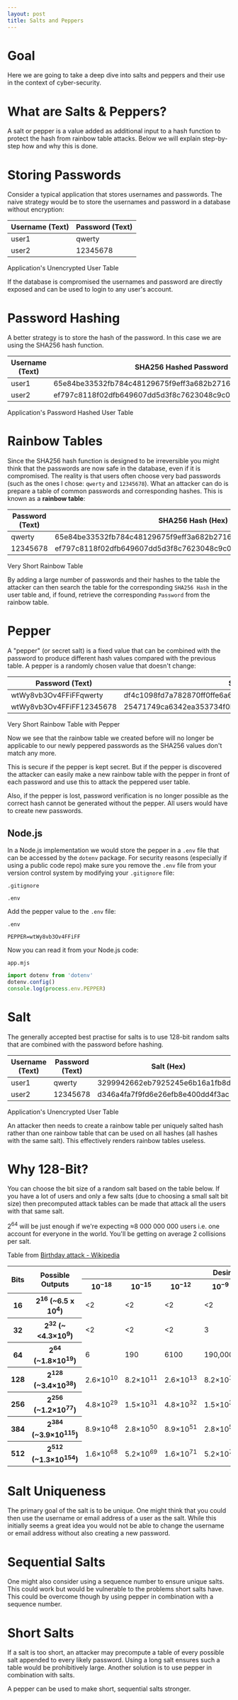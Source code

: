 ```yaml
---
layout: post
title: Salts and Peppers
---
```

# Goal

Here we are going to take a deep dive into salts and peppers and their use in the context of cyber-security.

# What are Salts & Peppers?

A salt or pepper is a value added as additional input to a hash function to protect the hash from rainbow table attacks. Below we will explain step-by-step how and why this is done.

# Storing Passwords

Consider a typical application that stores usernames and passwords. The naive strategy would be to store the usernames and password in a database without encryption:

| Username (Text) | Password (Text) |
|-|-|
| user1 | qwerty |
| user2 | 12345678 |
<figcaption>Application's Unencrypted User Table</figcaption>

If the database is compromised the usernames and password are directly exposed and can be used to login to any user's account.

# Password Hashing

A better strategy is to store the hash of the password. In this case we are using the SHA256 hash function.

| Username (Text) | SHA256 Hashed Password (Hex) |
|-|-|
| user1 | 65e84be33532fb784c48129675f9eff3a682b27168c0ea744b2cf58ee02337c5 |
| user2 | ef797c8118f02dfb649607dd5d3f8c7623048c9c063d532cc95c5ed7a898a64f |
<figcaption>Application's Password Hashed User Table</figcaption>

# Rainbow Tables

Since the SHA256 hash function is designed to be irreversible you might think that the passwords are now safe in the database, even if it is compromised. The reality is that users often choose very bad passwords (such as the ones I chose: `qwerty` and `12345678`). What an attacker can do is prepare a table of common passwords and corresponding hashes. This is known as a **rainbow table**:

| Password (Text) | SHA256 Hash (Hex) |
|-|-|
| qwerty | 65e84be33532fb784c48129675f9eff3a682b27168c0ea744b2cf58ee02337c5 |
| 12345678 | ef797c8118f02dfb649607dd5d3f8c7623048c9c063d532cc95c5ed7a898a64f |
<figcaption>Very Short Rainbow Table</figcaption>

By adding a large number of passwords and their hashes to the table the attacker can then search the table for the corresponding `SHA256 Hash`  in the user table and, if found, retrieve the corresponding `Password` from the rainbow table.

# Pepper

A "pepper" (or secret salt) is a fixed value that can be combined with the password to produce different hash values compared with the previous table. A pepper is a randomly chosen value that doesn't change:

| Password (Text) | SHA256 Hash (Hex) |
|-|-|
| wtWy8vb3Ov4FFiFFqwerty | df4c1098fd7a782870ff0ffe6a6c6b8620eeec9e1af4ee3d64309890828baf10 |
| wtWy8vb3Ov4FFiFF12345678 | 25471749ca6342ea353734f0b63baabab77826edbeb3df886177c47dc3b16ef0 |
<figcaption>Very Short Rainbow Table with Pepper</figcaption>

Now we see that the rainbow table we created before will no longer be applicable to our newly peppered passwords as the SHA256 values don't match any more.

This is secure if the pepper is kept secret. But if the pepper is discovered the attacker can easily make a new rainbow table with the pepper in front of each password and use this to attack the peppered user table.

Also, if the pepper is lost, password verification is no longer possible as the correct hash cannot be generated without the pepper. All users would have to create new passwords.

## Node.js

In a Node.js implementation we would store the pepper in a `.env` file that can be accessed by the `dotenv` package. For security reasons (especially if using a public code repo) make sure you remove the `.env` file from your version control system by modifying your `.gitignore` file:

`.gitignore`
```
.env
```

Add the pepper value to the `.env` file:

`.env`
```shell
PEPPER=wtWy8vb3Ov4FFiFF
```

Now you can read it from your Node.js code:

`app.mjs`
```js
import dotenv from 'dotenv'
dotenv.config()
console.log(process.env.PEPPER)
```

# Salt

The generally accepted best practise for salts is to use 128-bit random salts that are combined with the password before hashing.

| Username (Text) | Password (Text) | Salt (Hex) | Hash (Hex) |
|-|-|-|-|
| user1 | qwerty | 3299942662eb7925245e6b16a1fb8db4 | 5f9eb7a905e2159f2bcde6414020e03815dc7fd4655841d36d34be091a009d30 |
| user2 | 12345678 | d346a4fa7f9fd6e26efb8e400dd4f3ac | 5631c77a32ec3282bca6c8291f87409b0b5f9442bec280d283efe4e6e976e370 |
<figcaption>Application's Unencrypted User Table</figcaption>

An attacker then needs to create a rainbow table per uniquely salted hash rather than one rainbow table that can be used on all hashes (all hashes with the same salt). This effectively renders rainbow tables useless.

# Why 128-Bit?

You can choose the bit size of a random salt based on the table below. If you have a lot of users and only a few salts (due to choosing a small salt bit size) then precomputed attack tables can be made that attack all the users with that same salt.

2<sup>64</sup> will be just enough if we're expecting ≈8 000 000 000 users i.e. one account for everyone in the world. You'll be getting on average 2 collisions per salt.

Table from [Birthday attack - Wikipedia](https://en.wikipedia.org/wiki/Birthday_attack)

<table>
<tbody>
<tr>
  <th rowspan="2">Bits</th>
  <th rowspan="2">Possible Outputs</th>
  <th colspan="10">Desired Probability of Random Collision</th>
</tr>
<tr>
  <th><span>10<sup>−18</sup></span></th>
  <th><span>10<sup>−15</sup></span></th>
  <th><span>10<sup>−12</sup></span></th>
  <th><span>10<sup>−9</sup></span></th>
  <th><span>10<sup>−6</sup></span></th>
  <th>0.1%</th>
  <th>1%</th>
  <th>25%</th>
  <th>50%</th>
  <th>75%</th>
</tr>
<tr>
  <th scope="row">16</th>
  <th scope="row">2<sup>16</sup> (~6.5 x 10<sup>4</sup>)</th>
  <td>&lt;2</td>
  <td>&lt;2</td>
  <td>&lt;2</td>
  <td>&lt;2</td>
  <td>&lt;2</td>
  <td>11</td>
  <td>36</td>
  <td>190</td>
  <td>300</td>
  <td>430</td>
</tr>
<tr>
  <th scope="row">32</th>
  <th scope="row">2<sup>32</sup> (~<span><4.3<span>×</span>10<sup>9</sup></span>)</th>
  <td>&lt;2</td>
  <td>&lt;2</td>
  <td>&lt;2</td>
  <td>3</td>
  <td>93</td>
  <td>2900</td>
  <td>9300</td>
  <td>50,000</td>
  <td>77,000</td>
  <td>110,000</td>
</tr>
<tr>
  <th scope="row">64</th>
  <th scope="row">2<sup>64</sup> (~<span>1.8<span>×</span>10<sup>19</sup></span>)</th>
  <td>6</td>
  <td>190</td>
  <td>6100</td>
  <td>190,000</td>
  <td>6,100,000</td>
  <td><span>1.9<span>×</span>10<sup>8</sup></span></td>
  <td><span>6.1<span>×</span>10<sup>8</sup></span></td>
  <td><span>3.3<span>×</span>10<sup>9</sup></span></td>
  <td><span>5.1<span>×</span>10<sup>9</sup></span></td>
  <td><span>7.2<span>×</span>10<sup>9</sup></span></td>
</tr>
<tr>
  <th scope="row">128</th>
  <th scope="row">2<sup>128</sup> (~<span>3.4<span>×</span>10<sup>38</sup></span>)</th>
  <td><span>2.6<span>×</span>10<sup>10</sup></span></td>
  <td><span>8.2<span>×</span>10<sup>11</sup></span></td>
  <td><span>2.6<span>×</span>10<sup>13</sup></span></td>
  <td><span>8.2<span>×</span>10<sup>14</sup></span></td>
  <td><span>2.6<span>×</span>10<sup>16</sup></span></td>
  <td><span>8.3<span>×</span>10<sup>17</sup></span></td>
  <td><span>2.6<span>×</span>10<sup>18</sup></span></td>
  <td><span>1.4<span>×</span>10<sup>19</sup></span></td>
  <td><span>2.2<span>×</span>10<sup>19</sup></span></td>
  <td><span>3.1<span>×</span>10<sup>19</sup></span></td>
</tr>
<tr>
  <th scope="row">256</th>
  <th scope="row">2<sup>256</sup> (~<span>1.2<span>×</span>10<sup>77</sup></span>)</th>
  <td><span>4.8<span>×</span>10<sup>29</sup></span></td>
  <td><span>1.5<span>×</span>10<sup>31</sup></span></td>
  <td><span>4.8<span>×</span>10<sup>32</sup></span></td>
  <td><span>1.5<span>×</span>10<sup>34</sup></span></td>
  <td><span>4.8<span>×</span>10<sup>35</sup></span></td>
  <td><span>1.5<span>×</span>10<sup>37</sup></span></td>
  <td><span>4.8<span>×</span>10<sup>37</sup></span></td>
  <td><span>2.6<span>×</span>10<sup>38</sup></span></td>
  <td><span>4.0<span>×</span>10<sup>38</sup></span></td>
  <td><span>5.7<span>×</span>10<sup>38</sup></span></td>
</tr>
<tr>
  <th scope="row">384</th>
  <th scope="row">2<sup>384</sup> (~<span>3.9<span>×</span>10<sup>115</sup></span>)</th>
  <td><span>8.9<span>×</span>10<sup>48</sup></span></td>
  <td><span>2.8<span>×</span>10<sup>50</sup></span></td>
  <td><span>8.9<span>×</span>10<sup>51</sup></span></td>
  <td><span>2.8<span>×</span>10<sup>53</sup></span></td>
  <td><span>8.9<span>×</span>10<sup>54</sup></span></td>
  <td><span>2.8<span>×</span>10<sup>56</sup></span></td>
  <td><span>8.9<span>×</span>10<sup>56</sup></span></td>
  <td><span>4.8<span>×</span>10<sup>57</sup></span></td>
  <td><span>7.4<span>×</span>10<sup>57</sup></span></td>
  <td><span>1.0<span>×</span>10<sup>58</sup></span></td>
</tr>
<tr>
  <th scope="row">512</th>
  <th scope="row">2<sup>512</sup> (~<span>1.3<span>×</span>10<sup>154</sup></span>)</th>
  <td><span>1.6<span>×</span>10<sup>68</sup></span></td>
  <td><span>5.2<span>×</span>10<sup>69</sup></span></td>
  <td><span>1.6<span>×</span>10<sup>71</sup></span></td>
  <td><span>5.2<span>×</span>10<sup>72</sup></span></td>
  <td><span>1.6<span>×</span>10<sup>74</sup></span></td>
  <td><span>5.2<span>×</span>10<sup>75</sup></span></td>
  <td><span>1.6<span>×</span>10<sup>76</sup></span></td>
  <td><span>8.8<span>×</span>10<sup>76</sup></span></td>
  <td><span>1.4<span>×</span>10<sup>77</sup></span></td>
  <td><span>1.9<span>×</span>10<sup>77</sup></span></td>
</tr>
</tbody>
</table>

# Salt Uniqueness

The primary goal of the salt is to be unique.
One might think that you could then use the username or email address of a user as the salt. While this initially seems a great idea you would not be able to change the username or email address without also creating a new password.

# Sequential Salts

One might also consider using a sequence number to ensure unique salts. This could work but would be vulnerable to the problems short salts have. This could be overcome though by using pepper in combination with a sequence number.

# Short Salts

If a salt is too short, an attacker may precompute a table of every possible salt appended to every likely password. Using a long salt ensures such a table would be prohibitively large. Another solution is to use pepper in combination with salts.

A pepper can be used to make short, sequential salts stronger.